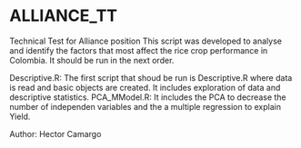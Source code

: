# ALLIANCE_TT
Technical Test for Alliance position
This script was developed to analyse and identify the factors that most affect the rice crop performance in Colombia. It should be run in the next order. 

Descriptive.R: The first script that shoud be run is Descriptive.R where data is read and basic objects are created. It includes exploration of data and descriptive statistics. 
PCA_MModel.R: It includes the PCA to decrease the number of independen variables and the a multiple regression to explain Yield. 


Author: Hector Camargo